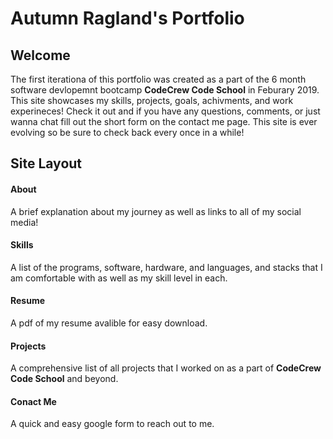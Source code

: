 # Autumn Ragland's Portfolio

## Welcome

The first iterationa of this portfolio was created as a part of the 6 month software devlopemnt bootcamp **CodeCrew Code School** in Feburary 2019. This site showcases my skills, projects, goals, achivments, and work experineces! Check it out and if you have any questions, comments, or just wanna chat fill out the short form on the contact me page. This site is ever evolving so be sure to check back every once in a while!

## Site Layout
#### About
A brief explanation about my journey as well as links to all of my social media!
#### Skills
A list of the programs, software, hardware, and languages, and stacks that I am comfortable with as well as my skill level in each.
#### Resume
A pdf of my resume avalible for easy download.
#### Projects
A comprehensive list of all projects that I worked on as a part of **CodeCrew Code School** and beyond.
#### Conact Me
A quick and easy google form to reach out to me.

